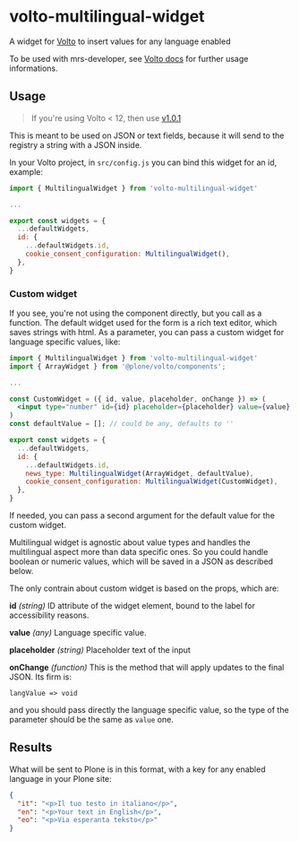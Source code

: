 # volto-multilingual-widget

A widget for [Volto](https://github.com/plone/volto) to insert values for any language enabled

To be used with mrs-developer, see [Volto docs](https://docs.voltocms.com/customizing/add-ons/) for further usage informations.

## Usage

> If you're using Volto < 12, then use [v1.0.1](https://github.com/collective/volto-multilingual-widget/tree/v1.0.1)

This is meant to be used on JSON or text fields, because it will send to the registry a string with a JSON inside.

In your Volto project, in `src/config.js` you can bind this widget for an id, example:

```js
import { MultilingualWidget } from 'volto-multilingual-widget'

...

export const widgets = {
  ...defaultWidgets,
  id: {
    ...defaultWidgets.id,
    cookie_consent_configuration: MultilingualWidget(),
  },
}
```

### Custom widget

If you see, you're not using the component directly, but you call as a function.
The default widget used for the form is a rich text editor, which saves strings with html.
As a parameter, you can pass a custom widget for language specific values, like:

```jsx
import { MultilingualWidget } from 'volto-multilingual-widget'
import { ArrayWidget } from '@plone/volto/components';

...

const CustomWidget = ({ id, value, placeholder, onChange }) => (
  <input type="number" id={id} placeholder={placeholder} value={value} onChange={onChange} />
)
const defaultValue = []; // could be any, defaults to ''

export const widgets = {
  ...defaultWidgets,
  id: {
    ...defaultWidgets.id,
    news_type: MultilingualWidget(ArrayWidget, defaultValue),
    cookie_consent_configuration: MultilingualWidget(CustomWidget),
  },
}
```

If needed, you can pass a second argument for the default value for the custom widget.

Multilingual widget is agnostic about value types and handles the multilingual aspect more than data specific ones.
So you could handle boolean or numeric values, which will be saved in a JSON as described below.

The only contrain about custom widget is based on the props, which are:

**id** _(string)_
ID attribute of the widget element, bound to the label for accessibility reasons.

**value** _(any)_
Language specific value.

**placeholder** _(string)_
Placeholder text of the input

**onChange** _(function)_
This is the method that will apply updates to the final JSON.
Its firm is:

`langValue => void`

and you should pass directly the language specific value, so the type of the parameter should be the same as `value` one.

## Results

What will be sent to Plone is in this format, with a key for any enabled language in your Plone site:

```json
{
  "it": "<p>Il tuo testo in italiano</p>",
  "en": "<p>Your text in English</p>",
  "eo": "<p>Via esperanta teksto</p>"
}
```
